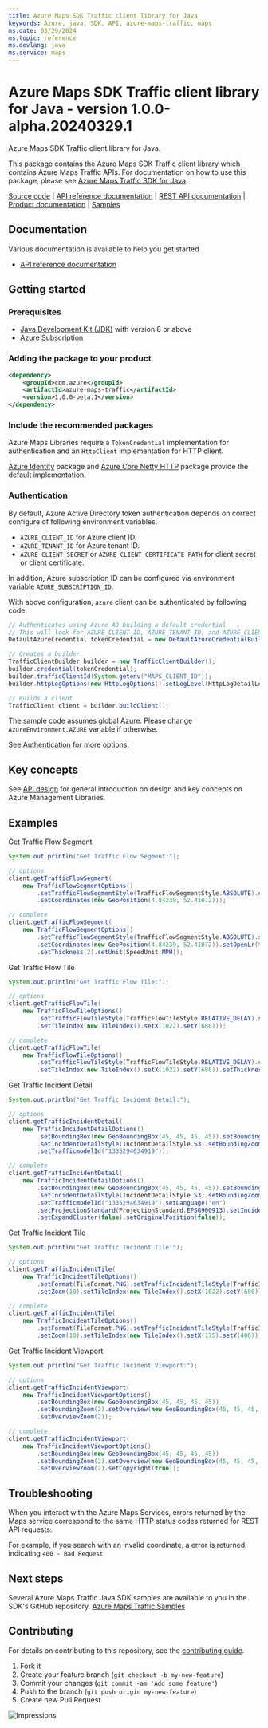 ```yaml
---
title: Azure Maps SDK Traffic client library for Java
keywords: Azure, java, SDK, API, azure-maps-traffic, maps
ms.date: 03/29/2024
ms.topic: reference
ms.devlang: java
ms.service: maps
---
```

# Azure Maps SDK Traffic client library for Java - version 1.0.0-alpha.20240329.1 


Azure Maps SDK Traffic client library for Java.

This package contains the Azure Maps SDK Traffic client library which contains Azure Maps Traffic APIs. For documentation on how to use this package, please see [Azure Maps Traffic SDK for Java](/rest/api/maps/traffic).

[Source code][source] | [API reference documentation][docs] | [REST API documentation][rest_docs] | [Product documentation][product_docs] | [Samples][samples]

## Documentation

Various documentation is available to help you get started

- [API reference documentation][docs]

## Getting started

### Prerequisites

- [Java Development Kit (JDK)][jdk] with version 8 or above
- [Azure Subscription][azure_subscription]

### Adding the package to your product


[//]: # ({x-version-update-start;com.azure:azure-maps-traffic;current})
```xml
<dependency>
    <groupId>com.azure</groupId>
    <artifactId>azure-maps-traffic</artifactId>
    <version>1.0.0-beta.1</version>
</dependency>
```
[//]: # ({x-version-update-end})

### Include the recommended packages

Azure Maps Libraries require a `TokenCredential` implementation for authentication and an `HttpClient` implementation for HTTP client.

[Azure Identity][azure_identity] package and [Azure Core Netty HTTP][azure_core_http_netty] package provide the default implementation.

### Authentication

By default, Azure Active Directory token authentication depends on correct configure of following environment variables.

- `AZURE_CLIENT_ID` for Azure client ID.
- `AZURE_TENANT_ID` for Azure tenant ID.
- `AZURE_CLIENT_SECRET` or `AZURE_CLIENT_CERTIFICATE_PATH` for client secret or client certificate.

In addition, Azure subscription ID can be configured via environment variable `AZURE_SUBSCRIPTION_ID`.

With above configuration, `azure` client can be authenticated by following code:

```java com.azure.maps.traffic.sync.builder.ad.instantiation
// Authenticates using Azure AD building a default credential
// This will look for AZURE_CLIENT_ID, AZURE_TENANT_ID, and AZURE_CLIENT_SECRET env variables
DefaultAzureCredential tokenCredential = new DefaultAzureCredentialBuilder().build();

// Creates a builder
TrafficClientBuilder builder = new TrafficClientBuilder();
builder.credential(tokenCredential);
builder.trafficClientId(System.getenv("MAPS_CLIENT_ID"));
builder.httpLogOptions(new HttpLogOptions().setLogLevel(HttpLogDetailLevel.BODY_AND_HEADERS));

// Builds a client
TrafficClient client = builder.buildClient();
```

The sample code assumes global Azure. Please change `AzureEnvironment.AZURE` variable if otherwise.

See [Authentication][authenticate] for more options.

## Key concepts

See [API design][design] for general introduction on design and key concepts on Azure Management Libraries.

## Examples
Get Traffic Flow Segment
```java com.azure.maps.traffic.sync.get_traffic_flow_segment
System.out.println("Get Traffic Flow Segment:");

// options
client.getTrafficFlowSegment(
    new TrafficFlowSegmentOptions()
        .setTrafficFlowSegmentStyle(TrafficFlowSegmentStyle.ABSOLUTE).setZoom(10)
        .setCoordinates(new GeoPosition(4.84239, 52.41072)));

// complete
client.getTrafficFlowSegment(
    new TrafficFlowSegmentOptions()
        .setTrafficFlowSegmentStyle(TrafficFlowSegmentStyle.ABSOLUTE).setZoom(10)
        .setCoordinates(new GeoPosition(4.84239, 52.41072)).setOpenLr(false)
        .setThickness(2).setUnit(SpeedUnit.MPH));
```

Get Traffic Flow Tile
```java com.azure.maps.traffic.sync.get_traffic_flow_tile
System.out.println("Get Traffic Flow Tile:");

// options
client.getTrafficFlowTile(
    new TrafficFlowTileOptions()
        .setTrafficFlowTileStyle(TrafficFlowTileStyle.RELATIVE_DELAY).setFormat(TileFormat.PNG).setZoom(10)
        .setTileIndex(new TileIndex().setX(1022).setY(680)));

// complete
client.getTrafficFlowTile(
    new TrafficFlowTileOptions()
        .setTrafficFlowTileStyle(TrafficFlowTileStyle.RELATIVE_DELAY).setFormat(TileFormat.PNG).setZoom(10)
        .setTileIndex(new TileIndex().setX(1022).setY(680)).setThickness(10));
```

Get Traffic Incident Detail
```java com.azure.maps.traffic.sync.get_traffic_incident_detail
System.out.println("Get Traffic Incident Detail:");

// options
client.getTrafficIncidentDetail(
    new TrafficIncidentDetailOptions()
        .setBoundingBox(new GeoBoundingBox(45, 45, 45, 45)).setBoundingZoom(11)
        .setIncidentDetailStyle(IncidentDetailStyle.S3).setBoundingZoom(11)
        .setTrafficmodelId("1335294634919"));

// complete
client.getTrafficIncidentDetail(
    new TrafficIncidentDetailOptions()
        .setBoundingBox(new GeoBoundingBox(45, 45, 45, 45)).setBoundingZoom(11)
        .setIncidentDetailStyle(IncidentDetailStyle.S3).setBoundingZoom(11)
        .setTrafficmodelId("1335294634919").setLanguage("en")
        .setProjectionStandard(ProjectionStandard.EPSG900913).setIncidentGeometryType(IncidentGeometryType.ORIGINAL)
        .setExpandCluster(false).setOriginalPosition(false));
```

Get Traffic Incident Tile
```java com.azure.maps.traffic.sync.get_traffic_incident_tile
System.out.println("Get Traffic Incident Tile:");

// options
client.getTrafficIncidentTile(
    new TrafficIncidentTileOptions()
        .setFormat(TileFormat.PNG).setTrafficIncidentTileStyle(TrafficIncidentTileStyle.S3)
        .setZoom(10).setTileIndex(new TileIndex().setX(1022).setY(680)));

// complete
client.getTrafficIncidentTile(
    new TrafficIncidentTileOptions()
        .setFormat(TileFormat.PNG).setTrafficIncidentTileStyle(TrafficIncidentTileStyle.S3)
        .setZoom(10).setTileIndex(new TileIndex().setX(175).setY(408)));
```

Get Traffic Incident Viewport
```java com.azure.maps.traffic.sync.get_traffic_incident_viewport
System.out.println("Get Traffic Incident Viewport:");

// options
client.getTrafficIncidentViewport(
    new TrafficIncidentViewportOptions()
        .setBoundingBox(new GeoBoundingBox(45, 45, 45, 45))
        .setBoundingZoom(2).setOverview(new GeoBoundingBox(45, 45, 45, 45))
        .setOverviewZoom(2));

// complete
client.getTrafficIncidentViewport(
    new TrafficIncidentViewportOptions()
        .setBoundingBox(new GeoBoundingBox(45, 45, 45, 45))
        .setBoundingZoom(2).setOverview(new GeoBoundingBox(45, 45, 45, 45))
        .setOverviewZoom(2).setCopyright(true));
```

## Troubleshooting
When you interact with the Azure Maps Services, errors returned by the Maps service correspond to the same HTTP status codes returned for REST API requests.

For example, if you search with an invalid coordinate, a error is returned, indicating `400 - Bad Request`
## Next steps

Several Azure Maps Traffic Java SDK samples are available to you in the SDK's GitHub repository.
[Azure Maps Traffic Samples](https://github.com/Azure/azure-sdk-for-java/tree/main/sdk/maps/azure-maps-traffic/src/samples)

## Contributing

For details on contributing to this repository, see the [contributing guide](https://github.com/Azure/azure-sdk-for-java/blob/main/CONTRIBUTING.md).

1. Fork it
1. Create your feature branch (`git checkout -b my-new-feature`)
1. Commit your changes (`git commit -am 'Add some feature'`)
1. Push to the branch (`git push origin my-new-feature`)
1. Create new Pull Request

<!-- LINKS -->
[source]: https://github.com/Azure/azure-sdk-for-java/tree/main/sdk/maps/azure-maps-traffic/src
[samples]:  https://github.com/Azure/azure-sdk-for-java/tree/main/sdk/maps/azure-maps-traffic/src/samples
[rest_docs]: /rest/api/maps
[product_docs]: /azure/azure-maps/
[docs]: https://azure.github.io/azure-sdk-for-java/
[jdk]: /java/azure/jdk/
[azure_subscription]: https://azure.microsoft.com/free/
[azure_identity]: https://github.com/Azure/azure-sdk-for-java/blob/main/sdk/identity/azure-identity
[azure_core_http_netty]: https://github.com/Azure/azure-sdk-for-java/blob/main/sdk/core/azure-core-http-netty
[authenticate]: https://github.com/Azure/azure-sdk-for-java/blob/main/sdk/resourcemanager/docs/AUTH.md
[design]: https://github.com/Azure/azure-sdk-for-java/blob/main/sdk/resourcemanager/docs/DESIGN.md

![Impressions](https://azure-sdk-impressions.azurewebsites.net/api/impressions/azure-sdk-for-java%2Fsdk%2Fmaps%2Fazure-maps-traffic%2FREADME.png)

